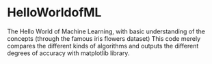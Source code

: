 # HelloWorldofML
The Hello World of Machine Learning, with basic understanding of the concepts (through the famous iris flowers dataset)
This code merely compares the different kinds of algorithms and outputs the different degrees of accuracy with matplotlib library.
